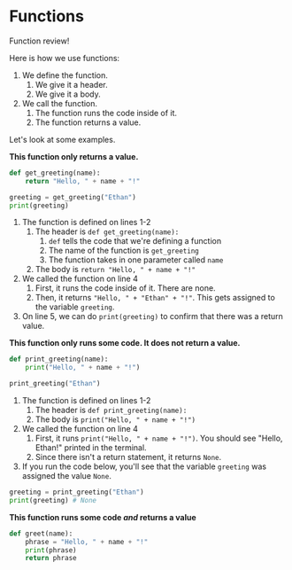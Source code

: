 # Functions

Function review! 

Here is how we use functions:
1. We define the function.
   1. We give it a header.
   2. We give it a body.
2. We call the function.
   1. The function runs the code inside of it.
   2. The function returns a value.

Let's look at some examples.

**This function only returns a value.**

```python
def get_greeting(name):
    return "Hello, " + name + "!"

greeting = get_greeting("Ethan")
print(greeting)
```

1. The function is defined on lines 1-2
   1. The header is `def get_greeting(name):`
      1. `def` tells the code that we're defining a function
      2. The name of the function is `get_greeting`
      3. The function takes in one parameter called `name`
   2. The body is `return "Hello, " + name + "!"`
2. We called the function on line 4
   1. First, it runs the code inside of it. There are none.
   2. Then, it returns `"Hello, " + "Ethan" + "!"`. This gets assigned to the variable `greeting`. 
3. On line 5, we can do `print(greeting)` to confirm that there was a return value.

**This function only runs some code. It does not return a value.**

```python
def print_greeting(name):
    print("Hello, " + name + "!")

print_greeting("Ethan")
```

1. The function is defined on lines 1-2
   1. The header is `def print_greeting(name):`
   2. The body is `print("Hello, " + name + "!")`
2. We called the function on line 4
   1. First, it runs `print("Hello, " + name + "!")`. You should see "Hello, Ethan!" printed in the terminal.
   2. Since there isn't a return statement, it returns `None`. 
3. If you run the code below, you'll see that the variable `greeting` was assigned the value `None`.

```python
greeting = print_greeting("Ethan")
print(greeting) # None
```

**This function runs some code *and* returns a value**

```python
def greet(name):
    phrase = "Hello, " + name + "!"
    print(phrase)
    return phrase
```